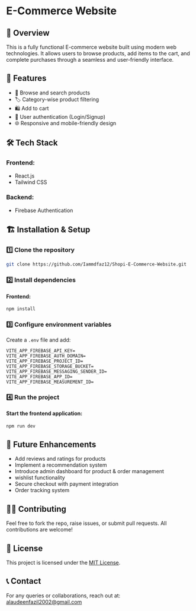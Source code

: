 # E-Commerce Website

## 📌 Overview

This is a fully functional E-commerce website built using modern web technologies. It allows users to browse products, add items to the cart, and complete purchases through a seamless and user-friendly interface.

## 🚀 Features

- 🛒 Browse and search products
- 🏷️ Category-wise product filtering
- 🛍️ Add to cart
- 🔐 User authentication (Login/Signup)
- 🌐 Responsive and mobile-friendly design

## 🛠️ Tech Stack

### Frontend:

- React.js
- Tailwind CSS

### Backend:

- Firebase Authentication

## 🏗️ Installation & Setup

### 1️⃣ Clone the repository

```bash
git clone https://github.com/Iammdfaz12/Shopi-E-Commerce-Website.git
```

### 2️⃣ Install dependencies

#### Frontend:

```bash
npm install
```

### 3️⃣ Configure environment variables

Create a `.env` file and add:

```env
VITE_APP_FIREBASE_API_KEY=
VITE_APP_FIREBASE_AUTH_DOMAIN=
VITE_APP_FIREBASE_PROJECT_ID=
VITE_APP_FIREBASE_STORAGE_BUCKET=
VITE_APP_FIREBASE_MESSAGING_SENDER_ID=
VITE_APP_FIREBASE_APP_ID=
VITE_APP_FIREBASE_MEASUREMENT_ID=
```

### 4️⃣ Run the project

#### Start the frontend application:

```bash
npm run dev
```

## 🎯 Future Enhancements

- Add reviews and ratings for products
- Implement a recommendation system
- Introduce admin dashboard for product & order management
- wishlist functionality
- Secure checkout with payment integration
- Order tracking system

## 👨‍💻 Contributing

Feel free to fork the repo, raise issues, or submit pull requests. All contributions are welcome!

## 📜 License

This project is licensed under the [MIT License](LICENSE).

## 📞 Contact

For any queries or collaborations, reach out at: [alaudeenfazil2002@gmail.com](mailto:your-email@example.com)
